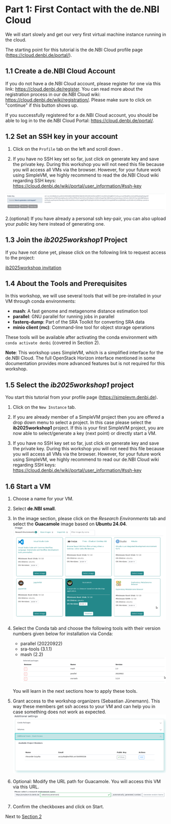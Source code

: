 # Part 1: First Contact with the de.NBI Cloud

We will start slowly and get our very first virtual machine instance
running in the cloud.

The starting point for this tutorial is the de.NBI Cloud profile page
(<https://cloud.denbi.de/portal/>).

## 1.1 Create a de.NBI Cloud Account

If you do not have a de.NBI Cloud account, please register for one via
this link: <https://cloud.denbi.de/register>. You can read more about
the registration process in our de.NBI Cloud wiki:
<https://cloud.denbi.de/wiki/registration/>. Please make sure to
click on "continue" if this button shows up.

If you successfully registered for a de.NBI Cloud account, you should be
able to log in to the de.NBI Cloud Portal:
<https://cloud.denbi.de/portal/>.

## 1.2 Set an SSH key in your account

1.  Click on the `Profile` tab on the left and scroll down .

2.  If you have no SSH key set so far, just click on generate key and
    save the private key. During this workshop you will not need this
    file because you will access all VMs via the browser. However, for
    your future work using SimpleVM, we highly recommend to read the
    de.NBI Cloud wiki regarding SSH keys:
    <https://cloud.denbi.de/wiki/portal/user_information/#ssh-key>

![Key](figures/key.png)

2.(optional) If you have already a personal ssh key-pair, you can also
upload your *public* key here instead of generating one.

## 1.3 Join the *ib2025workshop1* Project

If you have not done yet, please click on the following link to request
access to the project:

[ib2025workshop
invitation](https://simplevm.denbi.de/portal/webapp/#/workshops/invitation/faecbc35ec5648e890f6510f583e2b38)

## 1.4 About the Tools and Prerequisites

In this workshop, we will use several tools that will be pre-installed in your VM through conda environments:

- **mash**: A fast genome and metagenome distance estimation tool
- **parallel**: GNU parallel for running jobs in parallel
- **fasterq-dump**: Part of the SRA Toolkit for converting SRA data
- **minio client (mc)**: Command-line tool for object storage operations

These tools will be available after activating the conda environment with `conda activate denbi` (covered in Section 2).

**Note**: This workshop uses SimpleVM, which is a simplified interface for the de.NBI Cloud. The full OpenStack Horizon interface mentioned in some documentation provides more advanced features but is not required for this workshop.

## 1.5 Select the *ib2025workshop1* project


You start this tutorial from your profile page (https://simplevm.denbi.de).

1. Click on the `New Instance` tab.

2. If you are already member of a SimpleVM project then you are offered a drop down menu to select
a project. In this case please select the **ib2025workshop1** project. If this is
your first SimpleVM project, you are now able to select/generate a key (next point) or directly start a VM.

3. If you have no SSH key set so far, just click on generate key and save the
private key. During this workshop you will not need this file because 
you will access all VMs via the browser. However, for your future work using
SimpleVM, we highly recommend to read our de.NBI Cloud wiki regarding
SSH keys: https://cloud.denbi.de/wiki/portal/user_information/#ssh-key


## 1.6 Start a VM

1. Choose a name for your VM.
2. Select **de.NBI small**.
3. In the image section, please click on the *Research Environments* tab 
   and select the **Guacamole** image based on **Ubuntu 24.04**.
   ![](./figures/resenv.png)
4. Select the Conda tab and choose the following tools with their version numbers given below for installation via Conda:
   * parallel (20220922)
   * sra-tools (3.1.1)
   * mash (2.2)   
   ![](./figures/conda.png)
   
   You will learn in the next sections how to apply these tools.

5. Grant access to the workshop organizers (Sebastian Jünemann).
   This way these members get ssh access to your VM and can help you in case
   something does not work as expected.
   ![](./figures/additional_users.png)

6. Optional: Modify the URL path for Guacamole. You will access this VM via this URL.
   ![](./figures/resenv_url.png)
7. Confirm the checkboxes and click on Start.


Next to [Section 2](Part2.md)

